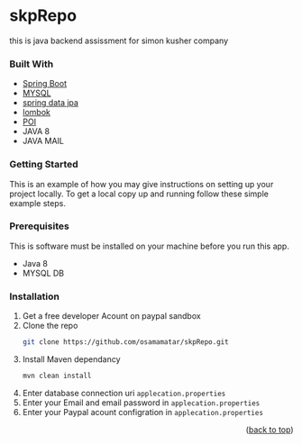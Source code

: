 # skpRepo
this is java backend assissment for simon kusher company

### Built With

* [Spring Boot](https://spring.io/)
* [MYSQL](https://www.mysql.com/)
* [spring data jpa](https://docs.spring.io/spring-data/jpa/docs/current/reference/html/)
* [lombok](https://projectlombok.org/)
* [POI](https://poi.apache.org/)
* JAVA 8
* JAVA MAIL

<!-- GETTING STARTED -->
### Getting Started

This is an example of how you may give instructions on setting up your project locally.
To get a local copy up and running follow these simple example steps.

### Prerequisites

This is software must be installed on your machine before you run this app.
* Java 8 
* MYSQL DB


### Installation

1. Get a free developer Acount on paypal sandbox
2. Clone the repo
   ```sh
   git clone https://github.com/osamamatar/skpRepo.git
   ```
3. Install Maven  dependancy
   ```sh
   mvn clean install
   ```
4. Enter database connection uri `applecation.properties`
5. Enter your Email and email password in  `applecation.properties`
6. Enter your Paypal acount configration in  `applecation.properties`


<p align="right">(<a href="#top">back to top</a>)</p>


